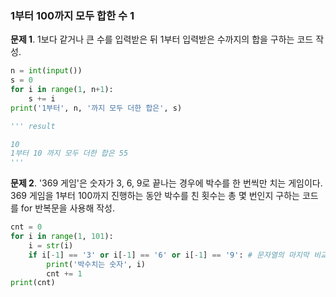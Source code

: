 ### 1부터 100까지 모두 합한 수 1
**문제 1**. 1보다 같거나 큰 수를 입력받은 뒤 1부터 입력받은 수까지의 합을 구하는 코드 작성.
```py
n = int(input())
s = 0
for i in range(1, n+1):
    s += i
print('1부터', n, '까지 모두 더한 합은', s)

''' result

10
1부터 10 까지 모두 더한 합은 55
'''
```
**문제 2**. '369 게임'은 숫자가 3, 6, 9로 끝나는 경우에 박수를 한 번씩만 치는 게임이다. 369 게임을 1부터 100까지 진행하는 동안 박수를 친 횟수는 총 몇 번인지 구하는 코드를 for 반복문을 사용해 작성.
```py
cnt = 0
for i in range(1, 101):
    i = str(i)
    if i[-1] == '3' or i[-1] == '6' or i[-1] == '9': # 문자열의 마지막 비교
        print('박수치는 숫자', i)
        cnt += 1
print(cnt)
```